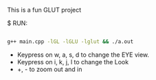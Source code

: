 This is a fun GLUT project


$ RUN:

```sh

g++ main.cpp -lGL -lGLU -lglut && ./a.out

```

- Keypress on w, a, s, d to change the EYE view.
- Keypress on i, k, j, l to change the Look
- +, - to zoom out and in